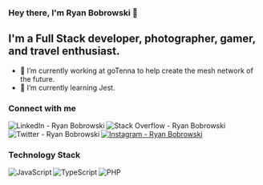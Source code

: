 ### Hey there, I'm Ryan Bobrowski 👋


## I'm a Full Stack developer, photographer, gamer, and travel enthusiast.

- 🔭 I’m currently working at goTenna to help create the mesh network of the future.
- 🌱 I’m currently learning Jest.


### Connect with me

<a href="https://www.linkedin.com/in/ryan-bobrowski-96864016/"><img align="left" alt="LinkedIn - Ryan Bobrowski" src="https://img.shields.io/badge/linkedin-%230077B5.svg?&style=for-the-badge&logo=linkedin&logoColor=white" /></a>

<a href="https://stackoverflow.com/users/918065/ryan-bobrowski?tab=profile"><img align="left" alt="Stack Overflow - Ryan Bobrowski" src="https://img.shields.io/badge/stack%20overflow-FE7A16?logo=stack-overflow&logoColor=white&style=for-the-badge" /></a>

<a href="https://twitter.com/rbob86"><img align="left" alt="Twitter - Ryan Bobrowski" src="https://img.shields.io/badge/twitter-%231DA1F2.svg?&style=for-the-badge&logo=twitter&logoColor=white" /></a>

<a href="https://www.instagram.com/itstrueimryan/"><img alt="Instagram - Ryan Bobrowski" src="https://img.shields.io/badge/instagram-%23E4405F.svg?&style=for-the-badge&logo=instagram&logoColor=white" /></a>



### Technology Stack

<img align="left" alt="JavaScript" src="https://img.shields.io/badge/javascript%20-%23323330.svg?&style=for-the-badge&logo=javascript&logoColor=%23F7DF1E" />

<img align="left" alt="TypeScript" src="https://img.shields.io/badge/typescript%20-%23007ACC.svg?&style=for-the-badge&logo=typescript&logoColor=white" />

<img align="left" alt="PHP" src="https://img.shields.io/badge/php-%23777BB4.svg?&style=for-the-badge&logo=php&logoColor=white" />
